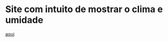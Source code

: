 

<h1>Site com intuito de mostrar o clima e umidade</h1>
<p><a href="https://trindadelucas0.github.io/Previsao/previsao.html">aqui</a></p>